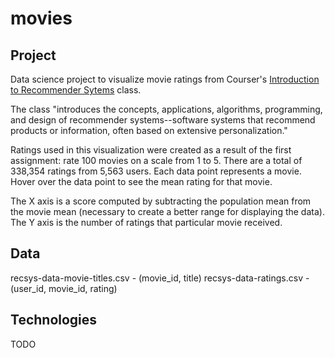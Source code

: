 movies
======

Project
-------
Data science project to visualize movie ratings from Courser's [Introduction to Recommender Sytems](https://class.coursera.org/recsys-001/) class.

The class "introduces the concepts, applications, algorithms, programming, and design of recommender systems--software systems that recommend products or information, often based on extensive personalization."

Ratings used in this visualization were created as a result of the first assignment: rate 100 movies on a scale from 1 to 5.  There are a total of 338,354 ratings from 5,563 users. Each data point represents a movie.  Hover over the data point to see the mean rating for that movie.  

The X axis is a score computed by subtracting the population mean from the movie mean (necessary to create a better range for displaying the data).  The Y axis is the number of ratings that particular movie received.

Data
-----
recsys-data-movie-titles.csv - (movie_id, title)
recsys-data-ratings.csv - (user_id, movie_id, rating)



Technologies
------------
TODO
